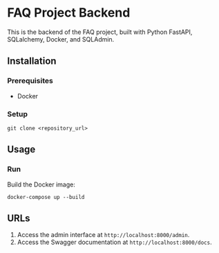# FAQ Project Backend

This is the backend of the FAQ project, built with Python FastAPI, SQLalchemy, Docker, and SQLAdmin.

## Installation

### Prerequisites

- Docker

### Setup

```
git clone <repository_url>
```

## Usage

### Run

Build the Docker image:

```
docker-compose up --build
```

## URLs

1. Access the admin interface at `http://localhost:8000/admin`.
2. Access the Swagger documentation at `http://localhost:8000/docs`.
